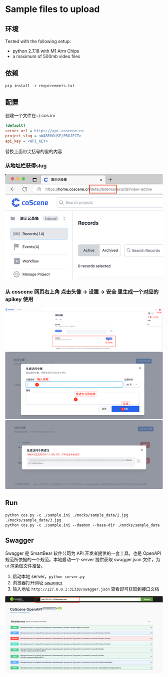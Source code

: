 # Sample files to upload

## 环境

Tested with the following setup:

- python 2.7.18 with M1 Arm Chips
- a maximum of 500mb video files

## 依赖
```shell
pip install -r requirements.txt
```

## 配置
创建一个文件在~/.cos.ini
```ini
[default]
server_url = https://api.coscene.cn
project_slug = <WAREHOUSE/PROJECT>
api_key = <API_KEY>
```
替换上面带尖括号的里的内容

### 从地址栏获得slug
![find slug](img/slug.png)

### 从 coscene 网页右上角 点击头像 -> 设置 -> 安全 里生成一个对应的 apikey 使用
![token1](img/token1.png)
![token2](img/token2.png)
![token3](img/token3.png)

## Run
```shell
python cos.py -c ./sample.ini ./mocks/sample_data/2.jpg ./mocks/sample_data/3.jpg
python cos.py -c ./sample.ini --daemon --base-dir ./mocks/sample_data
```

## Swagger
Swagger 是 SmartBear 软件公司为 API 开发者提供的一套工具，也是 OpenAPI 规范所依据的一个规范。本地启动一个 server 提供获取 swagger.json 文件，为 ui 渲染做文件准备。

1. 启动本地 server，`python server.py` 
2. 浏览器打开网址 [swagger](https://petstore.swagger.io/)
3. 输入地址 `http://127.0.0.1:31338/swagger.json` 查看即可获取到接口文档

![swagger](img/swagger.png)
